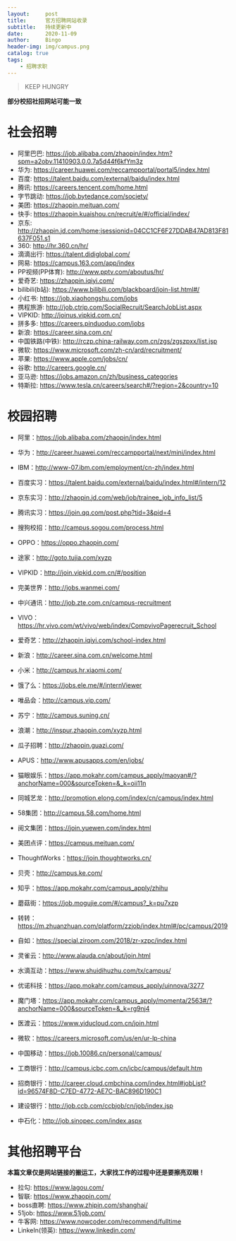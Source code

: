 ```yaml
---
layout:     post
title:      官方招聘网站收录
subtitle:   持续更新中
date:       2020-11-09
author:     Bingo
header-img: img/campus.png
catalog: true
tags:
    - 招聘求职
---
```


> KEEP HUNGRY


**部分校招社招网站可能一致**

# 社会招聘
- 阿里巴巴: https://job.alibaba.com/zhaopin/index.htm?spm=a2obv.11410903.0.0.7a5d44f6kfYm3z
- 华为: https://career.huawei.com/reccampportal/portal5/index.html
- 百度: https://talent.baidu.com/external/baidu/index.html
- 腾讯: https://careers.tencent.com/home.html
- 字节跳动: https://job.bytedance.com/society/
- 美团: https://zhaopin.meituan.com/
- 快手: https://zhaopin.kuaishou.cn/recruit/e/#/official/index/
- 京东: http://zhaopin.jd.com/home;jsessionid=04CC1CF6F27DDAB47AD813F81637F051.s1
- 360: http://hr.360.cn/hr/
- 滴滴出行: https://talent.didiglobal.com/
- 网易: https://campus.163.com/app/index
- PP视频(PP体育): http://www.pptv.com/aboutus/hr/
- 爱奇艺: https://zhaopin.iqiyi.com/
- bilibili(b站): https://www.bilibili.com/blackboard/join-list.html#/
- 小红书: https://job.xiaohongshu.com/jobs
- 携程旅游: http://job.ctrip.com/SocialRecruit/SearchJobList.aspx
- VIPKID: http://joinus.vipkid.com.cn/
- 拼多多: https://careers.pinduoduo.com/jobs
- 新浪: https://career.sina.com.cn/
- 中国铁路(中铁): http://rczp.china-railway.com.cn/zgs/zgszpxx/list.jsp
- 微软: https://www.microsoft.com/zh-cn/ard/recruitment/
- 苹果: https://www.apple.com/jobs/cn/
- 谷歌: http://careers.google.cn/
- 亚马逊: https://jobs.amazon.cn/zh/business_categories
- 特斯拉: https://www.tesla.cn/careers/search#/?region=2&country=10

# 校园招聘
- 阿里：https://job.alibaba.com/zhaopin/index.html
- 华为：http://career.huawei.com/reccampportal/next/mini/index.html
- IBM：http://www-07.ibm.com/employment/cn-zh/index.html
- 百度实习：https://talent.baidu.com/external/baidu/index.html#/intern/12
- 京东实习：http://zhaopin.jd.com/web/job/trainee_job_info_list/5
- 腾讯实习：https://join.qq.com/post.php?tid=3&pid=4
- 搜狗校招：http://campus.sogou.com/process.html
- OPPO：https://oppo.zhaopin.com/
- 途家：http://goto.tujia.com/xyzp
- VIPKID：http://join.vipkid.com.cn/#/position

- 完美世界：http://jobs.wanmei.com/

- 中兴通讯：http://job.zte.com.cn/campus-recruitment

- VIVO：https://hr.vivo.com/wt/vivo/web/index/CompvivoPagerecruit_School

- 爱奇艺：http://zhaopin.iqiyi.com/school-index.html

- 新浪：http://career.sina.com.cn/welcome.html

- 小米：http://campus.hr.xiaomi.com/

- 饿了么：https://jobs.ele.me/#/internViewer

- 唯品会：http://campus.vip.com/

- 苏宁：http://campus.suning.cn/

- 浪潮：http://inspur.zhaopin.com/xyzp.html

- 瓜子招聘：http://zhaopin.guazi.com/

- APUS：http://www.apusapps.com/en/jobs/

- 猫眼娱乐：https://app.mokahr.com/campus_apply/maoyan#/?anchorName=000&sourceToken=&_k=oii11n

- 同城艺龙：http://promotion.elong.com/index/cn/campus/index.html

- 58集团：http://campus.58.com/home.html

- 阅文集团：https://join.yuewen.com/index.html

- 美团点评：https://campus.meituan.com/

- ThoughtWorks：https://join.thoughtworks.cn/

- 贝壳：http://campus.ke.com/

- 知乎：https://app.mokahr.com/campus_apply/zhihu

- 蘑菇街：https://job.mogujie.com/#/campus?_k=pu7xzp

- 转转：https://m.zhuanzhuan.com/platform/zzjob/index.html#/pc/campus/2019

- 自如：https://special.ziroom.com/2018/zr-xzpc/index.html

- 灵雀云：http://www.alauda.cn/about/join.html

- 水滴互动：https://www.shuidihuzhu.com/tx/campus/

- 优诺科技：https://app.mokahr.com/campus_apply/uinnova/3277

- 魔门塔：https://app.mokahr.com/campus_apply/momenta/2563#/?anchorName=000&sourceToken=&_k=rg9nj4

- 医渡云：https://www.yiducloud.com.cn/join.html

- 微软：https://careers.microsoft.com/us/en/ur-lp-china

- 中国移动：https://job.10086.cn/personal/campus/

- 工商银行：http://campus.icbc.com.cn/icbc/campus/default.htm

- 招商银行：http://career.cloud.cmbchina.com/index.html#jobList?id=96574F8D-C7ED-4772-AE7C-BAC896D190C1

- 建设银行：http://job.ccb.com/ccbjob/cn/job/index.jsp

- 中石化：http://job.sinopec.com/index.aspx


# 其他招聘平台
**本篇文章仅是网站链接的搬运工，大家找工作的过程中还是要擦亮双眼！**
- 拉勾: https://www.lagou.com/
- 智联: https://www.zhaopin.com/
- boss直聘: https://www.zhipin.com/shanghai/
- 51job: https://www.51job.com/
- 牛客网: https://www.nowcoder.com/recommend/fulltime
- LinkeIn(领英): https://www.linkedin.com/